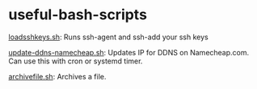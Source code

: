 # useful-bash-scripts

[loadsshkeys.sh](https://github.com/billmoz/useful-bash-scripts/blob/main/scripts/loadsshkeys.sh): Runs ssh-agent and ssh-add your ssh keys

[update-ddns-namecheap.sh](https://github.com/billmoz/useful-bash-scripts/blob/main/scripts/update-ddns-namecheap.sh): Updates IP for DDNS on Namecheap.com.  Can use this with cron or systemd timer.

[archivefile.sh](https://github.com/billmoz/useful-bash-scripts/blob/main/scripts/archivefile.sh): Archives a file.
